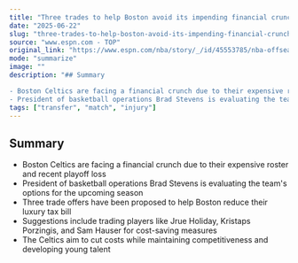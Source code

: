 ```yaml
---
title: "Three trades to help Boston avoid its impending financial crunch"
date: "2025-06-22"
slug: "three-trades-to-help-boston-avoid-its-impending-financial-crunch"
source: "www.espn.com - TOP"
original_link: "https://www.espn.com/nba/story/_/id/45553785/nba-offseason-2025-celtics-financial-crunch-3-trade-offers"
mode: "summarize"
image: ""
description: "## Summary

- Boston Celtics are facing a financial crunch due to their expensive roster and recent playoff loss
- President of basketball operations Brad Stevens is evaluating the team's options for "
tags: ["transfer", "match", "injury"]
---
```


## Summary

- Boston Celtics are facing a financial crunch due to their expensive roster and recent playoff loss
- President of basketball operations Brad Stevens is evaluating the team's options for the upcoming season
- Three trade offers have been proposed to help Boston reduce their luxury tax bill
- Suggestions include trading players like Jrue Holiday, Kristaps Porzingis, and Sam Hauser for cost-saving measures
- The Celtics aim to cut costs while maintaining competitiveness and developing young talent